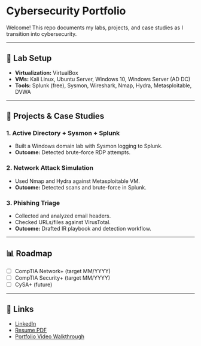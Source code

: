 # Cybersecurity Portfolio

Welcome! This repo documents my labs, projects, and case studies as I transition into cybersecurity.

---

## 🔧 Lab Setup
- **Virtualization:** VirtualBox
- **VMs:** Kali Linux, Ubuntu Server, Windows 10, Windows Server (AD DC)
- **Tools:** Splunk (free), Sysmon, Wireshark, Nmap, Hydra, Metasploitable, DVWA

---

## 📂 Projects & Case Studies

### 1. Active Directory + Sysmon + Splunk
- Built a Windows domain lab with Sysmon logging to Splunk.
- **Outcome:** Detected brute-force RDP attempts.

### 2. Network Attack Simulation
- Used Nmap and Hydra against Metasploitable VM.
- **Outcome:** Detected scans and brute-force in Splunk.

### 3. Phishing Triage
- Collected and analyzed email headers.
- Checked URLs/files against VirusTotal.
- **Outcome:** Drafted IR playbook and detection workflow.

---

## 📊 Roadmap
- [ ] CompTIA Network+ (target MM/YYYY)
- [ ] CompTIA Security+ (target MM/YYYY)
- [ ] CySA+ (future)

---

## 🔗 Links
- [LinkedIn](#)  
- [Resume PDF](#)  
- [Portfolio Video Walkthrough](#)  
